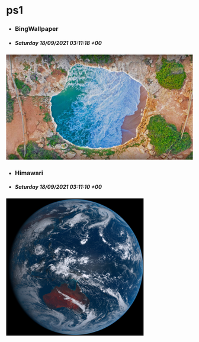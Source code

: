 # ps1

- ### BingWallpaper
- ##### Saturday 18/09/2021 03:11:18 +00
<img src="BingWallpaper/latest.jpg" width="700" height="auto" title="👉  BingWallpaper  👈">


- ### Himawari 
- ##### Saturday 18/09/2021 03:11:10 +00
<img src="Himawari/latest.jpg" width="auto" height="371" title="👉  Himawari  👈">






